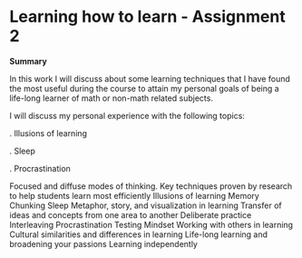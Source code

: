# Learning how to learn - Assignment 2 #

**Summary**

In this work I will discuss about some learning techniques that I have found the most useful during the course to attain my personal goals of being a life-long learner of math or non-math related subjects.

I will discuss my personal experience with the following topics:

. Illusions of learning

. Sleep

. Procrastination


Focused and diffuse modes of thinking.
Key techniques proven by research to help students learn most efficiently
Illusions of learning
Memory
Chunking
Sleep
Metaphor, story, and visualization in learning
Transfer of ideas and concepts from one area to another
Deliberate practice
Interleaving
Procrastination
Testing
Mindset
Working with others in learning
Cultural similarities and differences in learning
Life-long learning and broadening your passions
Learning independently


